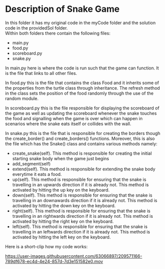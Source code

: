 # Description of Snake Game


In this folder it has my original code in the myCode folder and the solution code in the providedSol folder.
</br>
Within both folders there contain the following files:
- main.py
- food.py
- scoreboard.py
- snake.py

In main.py here is where the code is run such that the game can function. It is the file that links to all other files.

In food.py this is the file that contains the class Food and it inherits some of the properties from the turtle class through inheritance. The refresh method in the class sets the position of the food randomly through the use of the random module.

In scoreboard.py this is the file responsible for displaying the scoreboard of the game as well as updating the scoreboard whenever the snake touches the food and signalling when the game is over which can happen in scenarios where the snake eats itself or collides with the wall.

In snake.py this is the file that is responsible for creating the borders though the create_border() and create_borders() functions. Moreover, this is also the file which has the Snake() class and contains various methods namely:
- create_snake(self). This method is responsible for creating the initial starting snake body when the game just begins
- add_segment(self)
- extend(self). This method is responsible for extending the snake body everytime it eats a food.
- up(self). This method is responsible for ensuring that the snake is travelling in an upwards direction if it is already not. This method is activated by hitting the up key on the keyboard.
- down(self). This method is responsible for ensuring that the snake is travelling in an downawards direction if it is already not. This method is activated by hitting the down key on the keyboard.
- right(self). This method is responsible for ensuring that the snake is travelling in an rightwards direction if it is already not. This method is activated by hitting the right key on the keyboard.
- left(self). This method is responsible for ensuring that the snake is travelling in an leftwards direction if it is already not. This method is activated by hitting the left key on the keyboard.

Here is a short-clip how my code works:

https://user-images.githubusercontent.com/63066897/209571166-789df678-ec4d-4e24-857d-7d3e151582e0.mov
